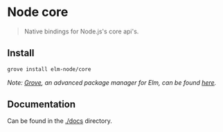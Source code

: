 # Node core

> Native bindings for Node.js's core api's.


## Install

```sh
grove install elm-node/core
```

_Note: [Grove](https://github.com/panosoft/elm-grove), an advanced package manager for Elm, can be found [here](https://github.com/panosoft/elm-grove)._


## Documentation

Can be found in the [./docs](./tree/master/docs) directory.
